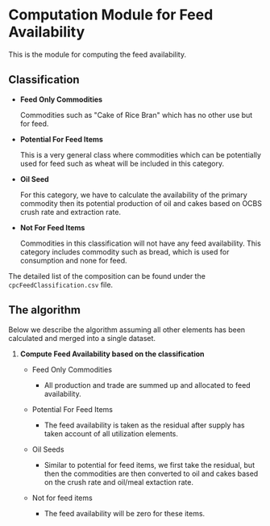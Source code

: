 # Computation Module for Feed Availability

This is the module for computing the feed availability.


## Classification

* **Feed Only Commodities**

  Commodities such as "Cake of Rice Bran" which has no other use but
  for feed. 

* **Potential For Feed Items**

  This is a very general class where commodities which can be
  potentially used for feed such as wheat will be included in this
  category. 

* **Oil Seed** 

  For this category, we have to calculate the availability of the
  primary commodity then its potential production of oil and cakes
  based on OCBS crush rate and extraction rate.

* **Not For Feed Items**

  Commodities in this classification will not have any feed
  availability. This category includes commodity such as bread, which
  is used for consumption and none for feed.



The detailed list of the composition can be found under the `cpcFeedClassification.csv` file.

## The algorithm

Below we describe the algorithm assuming all other elements has been
calculated and merged into a single dataset.

1. **Compute Feed Availability based on the classification**

   * Feed Only Commodities

      * All production and trade are summed up and allocated to feed availability.

   * Potential For Feed Items

      * The feed availability is taken as the residual after supply
        has taken account of all utilization elements.

   * Oil Seeds
 
      * Similar to potential for feed items, we first take the
        residual, but then the commodities are then converted to oil
        and cakes based on the crush rate and oil/meal extaction rate.

   * Not for feed items

      * The feed availability will be zero for these items.

